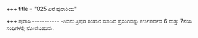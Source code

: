 +++
title = "025 ಎನೆ ಪುರಾರಿಯ"

+++
ಪುರಾರಿ ----------- -ಶಿವನು ತ್ರಿಪುರ ಸಂಹಾರ ಮಾಡಿದ ಪ್ರಸಂಗವನ್ನು ಕರ್ಣಪರ್ವದ 6 ಮತ್ತು 7ನೆಯ ಸಂಧಿಗಳಲ್ಲಿ ನೋಡಬಹುದು.